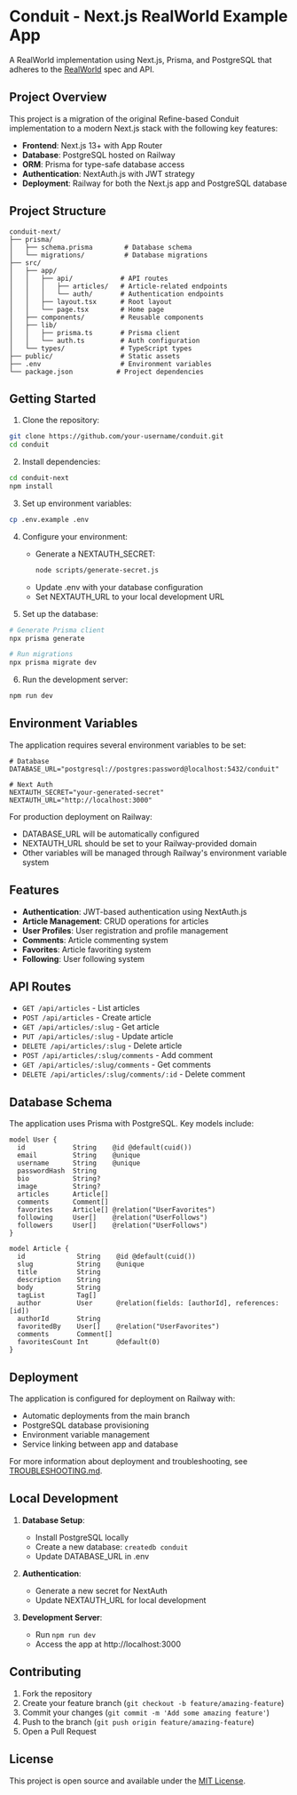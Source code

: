 # Conduit - Next.js RealWorld Example App

A RealWorld implementation using Next.js, Prisma, and PostgreSQL that adheres to the [RealWorld](https://github.com/gothinkster/realworld-example-apps) spec and API.

## Project Overview

This project is a migration of the original Refine-based Conduit implementation to a modern Next.js stack with the following key features:

- **Frontend**: Next.js 13+ with App Router
- **Database**: PostgreSQL hosted on Railway
- **ORM**: Prisma for type-safe database access
- **Authentication**: NextAuth.js with JWT strategy
- **Deployment**: Railway for both the Next.js app and PostgreSQL database

## Project Structure

```
conduit-next/
├── prisma/
│   ├── schema.prisma        # Database schema
│   └── migrations/          # Database migrations
├── src/
│   ├── app/
│   │   ├── api/            # API routes
│   │   │   ├── articles/   # Article-related endpoints
│   │   │   └── auth/       # Authentication endpoints
│   │   ├── layout.tsx      # Root layout
│   │   └── page.tsx        # Home page
│   ├── components/         # Reusable components
│   ├── lib/
│   │   ├── prisma.ts       # Prisma client
│   │   └── auth.ts         # Auth configuration
│   └── types/              # TypeScript types
├── public/                 # Static assets
├── .env                    # Environment variables
└── package.json           # Project dependencies
```

## Getting Started

1. Clone the repository:
```bash
git clone https://github.com/your-username/conduit.git
cd conduit
```

2. Install dependencies:
```bash
cd conduit-next
npm install
```

3. Set up environment variables:
```bash
cp .env.example .env
```

4. Configure your environment:
   - Generate a NEXTAUTH_SECRET:
     ```bash
     node scripts/generate-secret.js
     ```
   - Update .env with your database configuration
   - Set NEXTAUTH_URL to your local development URL

5. Set up the database:
```bash
# Generate Prisma client
npx prisma generate

# Run migrations
npx prisma migrate dev
```

6. Run the development server:
```bash
npm run dev
```

## Environment Variables

The application requires several environment variables to be set:

```env
# Database
DATABASE_URL="postgresql://postgres:password@localhost:5432/conduit"

# Next Auth
NEXTAUTH_SECRET="your-generated-secret"
NEXTAUTH_URL="http://localhost:3000"
```

For production deployment on Railway:
- DATABASE_URL will be automatically configured
- NEXTAUTH_URL should be set to your Railway-provided domain
- Other variables will be managed through Railway's environment variable system

## Features

- **Authentication**: JWT-based authentication using NextAuth.js
- **Article Management**: CRUD operations for articles
- **User Profiles**: User registration and profile management
- **Comments**: Article commenting system
- **Favorites**: Article favoriting system
- **Following**: User following system

## API Routes

- `GET /api/articles` - List articles
- `POST /api/articles` - Create article
- `GET /api/articles/:slug` - Get article
- `PUT /api/articles/:slug` - Update article
- `DELETE /api/articles/:slug` - Delete article
- `POST /api/articles/:slug/comments` - Add comment
- `GET /api/articles/:slug/comments` - Get comments
- `DELETE /api/articles/:slug/comments/:id` - Delete comment

## Database Schema

The application uses Prisma with PostgreSQL. Key models include:

```prisma
model User {
  id            String    @id @default(cuid())
  email         String    @unique
  username      String    @unique
  passwordHash  String
  bio           String?
  image         String?
  articles      Article[]
  comments      Comment[]
  favorites     Article[] @relation("UserFavorites")
  following     User[]    @relation("UserFollows")
  followers     User[]    @relation("UserFollows")
}

model Article {
  id             String    @id @default(cuid())
  slug           String    @unique
  title          String
  description    String
  body           String
  tagList        Tag[]
  author         User      @relation(fields: [authorId], references: [id])
  authorId       String
  favoritedBy    User[]    @relation("UserFavorites")
  comments       Comment[]
  favoritesCount Int       @default(0)
}
```

## Deployment

The application is configured for deployment on Railway with:

- Automatic deployments from the main branch
- PostgreSQL database provisioning
- Environment variable management
- Service linking between app and database

For more information about deployment and troubleshooting, see [TROUBLESHOOTING.md](./TROUBLESHOOTING.md).

## Local Development

1. **Database Setup**:
   - Install PostgreSQL locally
   - Create a new database: `createdb conduit`
   - Update DATABASE_URL in .env

2. **Authentication**:
   - Generate a new secret for NextAuth
   - Update NEXTAUTH_URL for local development

3. **Development Server**:
   - Run `npm run dev`
   - Access the app at http://localhost:3000

## Contributing

1. Fork the repository
2. Create your feature branch (`git checkout -b feature/amazing-feature`)
3. Commit your changes (`git commit -m 'Add some amazing feature'`)
4. Push to the branch (`git push origin feature/amazing-feature`)
5. Open a Pull Request

## License

This project is open source and available under the [MIT License](LICENSE).
